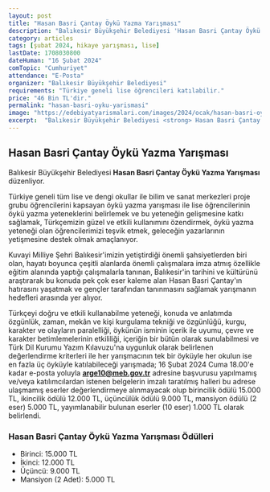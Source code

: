 ```yaml
---
layout: post
title: "Hasan Basri Çantay Öykü Yazma Yarışması"
description: "Balıkesir Büyükşehir Belediyesi 'Hasan Basri Çantay Öykü Yazma Yarışması' düzenliyor."
category: articles
tags: [şubat 2024, hikaye yarışması, lise]
lastDate: 1708030800
dateHuman: "16 Şubat 2024"
comTopic: "Cumhuriyet"
attendance: "E-Posta"
organizer: "Balıkesir Büyükşehir Belediyesi"
requirements: "Türkiye geneli lise öğrencileri katılabilir."
price: "46 Bin TL'dir."
permalink: "hasan-basri-oyku-yarismasi"
image: "https://edebiyatyarismalari.com/images/2024/ocak/hasan-basri-oyku-yarismasi.jpg"
excerpt:  "Balıkesir Büyükşehir Belediyesi <strong> Hasan Basri Çantay Öykü Yazma Yarışması </strong> düzenliyor."
---
```


## Hasan Basri Çantay Öykü Yazma Yarışması
Balıkesir Büyükşehir Belediyesi **Hasan Basri Çantay Öykü Yazma Yarışması** düzenliyor.  

Türkiye geneli tüm lise ve dengi okullar ile bilim ve sanat merkezleri proje grubu öğrencilerini kapsayan öykü yazma yarışması ile lise öğrencilerinin öykü yazma yeteneklerini belirlemek ve bu yeteneğin gelişmesine katkı sağlamak, Türkçemizin güzel ve etkili kullanımını özendirmek, öykü yazma yeteneği olan öğrencilerimizi teşvik etmek, geleceğin yazarlarının yetişmesine destek olmak amaçlanıyor.

Kuvayi Milliye Şehri Balıkesir'imizin yetiştirdiği önemli şahsiyetlerden biri olan,  hayatı boyunca çeşitli alanlarda önemli çalışmalara imza atmış özellikle eğitim alanında yaptığı çalışmalarla tanınan, Balıkesir'in tarihini ve kültürünü araştırarak bu konuda pek çok eser kaleme alan Hasan Basri Çantay'ın hatırasını yaşatmak ve gençler tarafından tanınmasını sağlamak yarışmanın hedefleri arasında yer alıyor.

Türkçeyi doğru ve etkili kullanabilme yeteneği, konuda ve anlatımda özgünlük, zaman, mekân ve kişi kurgulama tekniği ve özgünlüğü, kurgu, karakter ve olayların paralelliği, öykünün isminin içerik ile uyumu, çevre ve karakter betimlemelerinin etkililiği, içeriğin bir bütün olarak sunulabilmesi ve Türk Dil Kurumu Yazım Kılavuzu'na uygunluk olarak belirlenen değerlendirme kriterleri ile her yarışmacının tek bir öyküyle her okulun ise en fazla üç öyküyle katılabileceği yarışmada; 16 Şubat 2024 Cuma 18.00'e kadar e-posta yoluyla **arge10@meb.gov.tr** adresine başvurusu yapılmamış ve/veya katılımcılardan istenen belgelerin imzalı taratılmış halleri bu adrese ulaşmamış eserler değerlendirmeye alınmayacak olup birincilik ödülü 15.000 TL, ikincilik ödülü 12.000 TL, üçüncülük ödülü 9.000 TL, mansiyon ödülü (2 eser) 5.000 TL, yayımlanabilir bulunan eserler (10 eser) 1.000 TL olarak belirlendi.


### Hasan Basri Çantay Öykü Yazma Yarışması Ödülleri
- Birinci: 15.000 TL
- İkinci: 12.000 TL
- Üçüncü: 9.000 TL
- Mansiyon (2 Adet): 5.000 TL
